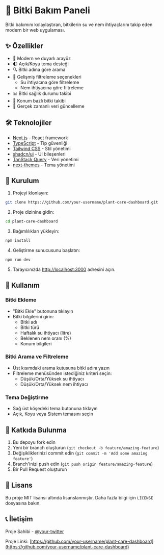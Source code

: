 # 🌱 Bitki Bakım Paneli

Bitki bakımını kolaylaştıran, bitkilerin su ve nem ihtiyaçlarını takip eden modern bir web uygulaması.

## ✨ Özellikler

- 📱 Modern ve duyarlı arayüz
- 🌓 Açık/Koyu tema desteği
- 🔍 Bitki adına göre arama
- 🎯 Gelişmiş filtreleme seçenekleri
  - Su ihtiyacına göre filtreleme
  - Nem ihtiyacına göre filtreleme
- 📊 Bitki sağlık durumu takibi
- 📍 Konum bazlı bitki takibi
- 🔄 Gerçek zamanlı veri güncelleme

## 🛠️ Teknolojiler

- [Next.js](https://nextjs.org/) - React framework
- [TypeScript](https://www.typescriptlang.org/) - Tip güvenliği
- [Tailwind CSS](https://tailwindcss.com/) - Stil yönetimi
- [shadcn/ui](https://ui.shadcn.com/) - UI bileşenleri
- [TanStack Query](https://tanstack.com/query/latest) - Veri yönetimi
- [next-themes](https://github.com/pacocoursey/next-themes) - Tema yönetimi

## 🚀 Kurulum

1. Projeyi klonlayın:
```bash
git clone https://github.com/your-username/plant-care-dashboard.git
```

2. Proje dizinine gidin:
```bash
cd plant-care-dashboard
```

3. Bağımlılıkları yükleyin:
```bash
npm install
```

4. Geliştirme sunucusunu başlatın:
```bash
npm run dev
```

5. Tarayıcınızda [http://localhost:3000](http://localhost:3000) adresini açın.

## 📝 Kullanım

### Bitki Ekleme
- "Bitki Ekle" butonuna tıklayın
- Bitki bilgilerini girin:
  - Bitki adı
  - Bitki türü
  - Haftalık su ihtiyacı (litre)
  - Beklenen nem oranı (%)
  - Konum bilgileri

### Bitki Arama ve Filtreleme
- Üst kısımdaki arama kutusuna bitki adını yazın
- Filtreleme menüsünden istediğiniz kriteri seçin:
  - Düşük/Orta/Yüksek su ihtiyacı
  - Düşük/Orta/Yüksek nem ihtiyacı

### Tema Değiştirme
- Sağ üst köşedeki tema butonuna tıklayın
- Açık, Koyu veya Sistem temasını seçin

## 🤝 Katkıda Bulunma

1. Bu depoyu fork edin
2. Yeni bir branch oluşturun (`git checkout -b feature/amazing-feature`)
3. Değişikliklerinizi commit edin (`git commit -m 'Add some amazing feature'`)
4. Branch'inizi push edin (`git push origin feature/amazing-feature`)
5. Bir Pull Request oluşturun

## 📄 Lisans

Bu proje MIT lisansı altında lisanslanmıştır. Daha fazla bilgi için `LICENSE` dosyasına bakın.

## 📞 İletişim

Proje Sahibi - [@your-twitter](https://twitter.com/your-twitter)

Proje Linki: [https://github.com/your-username/plant-care-dashboard](https://github.com/your-username/plant-care-dashboard)
